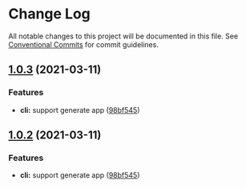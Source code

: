 # Change Log

All notable changes to this project will be documented in this file.
See [Conventional Commits](https://conventionalcommits.org) for commit guidelines.

## [1.0.3](https://github.com/cxtom/hoth/compare/@hoth/utils@1.0.1...@hoth/utils@1.0.3) (2021-03-11)


### Features

* **cli:** support generate app ([98bf545](https://github.com/cxtom/hoth/commit/98bf545e1261ca987de323a9ea1bb698253cfe19))





## [1.0.2](https://github.com/cxtom/hoth/compare/@hoth/utils@1.0.1...@hoth/utils@1.0.2) (2021-03-11)


### Features

* **cli:** support generate app ([98bf545](https://github.com/cxtom/hoth/commit/98bf545e1261ca987de323a9ea1bb698253cfe19))

